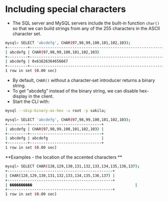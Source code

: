 # Including special characters

- The SQL server and MySQL servers include the built-in function `char()` so that we can build strings from any of the 255 characters in the ASCII character set.

```bash
mysql> SELECT 'abcdefg', CHAR(97,98,99,100,101,102,103);
+---------+----------------------------------------------------------------+
| abcdefg | CHAR(97,98,99,100,101,102,103)                                 |
+---------+----------------------------------------------------------------+
| abcdefg | 0x61626364656667                                               |
+---------+----------------------------------------------------------------+
1 row in set (0.00 sec)
```

- By default, `CHAR()` without a character‐set introducer returns a binary string.
- To get "abcdefg" instead of the binary string, we can disable hex-display in the client.
- Start the CLI with:

```bash
mysql --skip-binary-as-hex -u root -p sakila;
```

```bash
mysql> SELECT 'abcdefg', CHAR(97,98,99,100,101,102,103);
+---------+--------------------------------+
| abcdefg | CHAR(97,98,99,100,101,102,103) |
+---------+--------------------------------+
| abcdefg | abcdefg                        |
+---------+--------------------------------+
1 row in set (0.00 sec)
```



**Examples - the location of the accented characters **

```bash
mysql> SELECT CHAR(128,129,130,131,132,133,134,135,136,137);
+-----------------------------------------------+
| CHAR(128,129,130,131,132,133,134,135,136,137) |
+-----------------------------------------------+
| ����������                                              |
+-----------------------------------------------+
1 row in set (0.00 sec)
```

